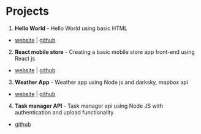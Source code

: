 # Projects

1. **Hello World** - Hello World using basic HTML

- [website](https://xerxes3117.github.io/hello-world/)  |  [github](https://github.com/xerxes3117/hello-world)

2. **React mobile store** - Creating a basic mobile store app front-end using React js

- [website](https://react-phone-store-vaibhav.netlify.com/)  |  [github](https://github.com/xerxes3117/react-mobile-store)

3. **Weather App** - Weather app using Node js and darksky, mapbox api 

- [website](https://vsnsi-weather-app.herokuapp.com/)  |  [github](https://github.com/xerxes3117/weather-app)

4. **Task manager API** - Task manager api using Node JS with authentication and upload functionality

- [github](https://github.com/xerxes3117/task-manager-api)
